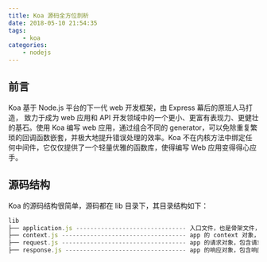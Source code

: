 ```yaml
---
title: Koa 源码全方位剖析
date: 2018-05-10 21:54:35
tags:
    - koa
categories:
    - nodejs
---
```


## 前言
Koa 基于 Node.js 平台的下一代 web 开发框架，由 Express 幕后的原班人马打造， 致力于成为 web 应用和 API 开发领域中的一个更小、更富有表现力、更健壮的基石。使用 Koa 编写 web 应用，通过组合不同的 generator，可以免除重复繁琐的回调函数嵌套，并极大地提升错误处理的效率。Koa 不在内核方法中绑定任何中间件，它仅仅提供了一个轻量优雅的函数库，使得编写 Web 应用变得得心应手。

## 源码结构
Koa 的源码结构很简单，源码都在 lib 目录下，其目录结构如下：
``` js
lib
├── application.js ------------------------------- 入口文件，也是骨架文件，创建一个服务
├── context.js ----------------------------------- app 的 context 对象，传入中间件的上下文对象
├── request.js ----------------------------------- app 的请求对象，包含请求相关的一些属性
├── response.js ---------------------------------- app 的响应对象，包含响应相关的一些属性
```
